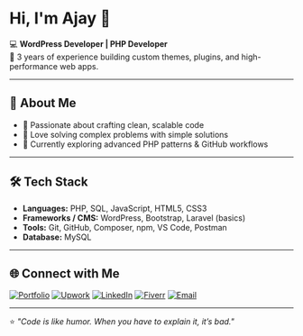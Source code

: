 # Hi, I'm Ajay 👋  

💻 **WordPress Developer | PHP Developer**  
🔧 3 years of experience building custom themes, plugins, and high-performance web apps.  

---

## 🚀 About Me
- 🔹 Passionate about crafting clean, scalable code  
- 🔹 Love solving complex problems with simple solutions  
- 🔹 Currently exploring advanced PHP patterns & GitHub workflows  

---

## 🛠 Tech Stack 
- **Languages:** PHP, SQL, JavaScript, HTML5, CSS3  
- **Frameworks / CMS:** WordPress, Bootstrap, Laravel (basics)  
- **Tools:** Git, GitHub, Composer, npm, VS Code, Postman 
- **Database:** MySQL 

---

## 🌐 Connect with Me
[![Portfolio](https://img.shields.io/badge/Portfolio-000?style=flat&logo=web&logoColor=white)](http://ajay-maurya.workspaceevents.com/)
[![Upwork](https://img.shields.io/badge/Upwork-6FDA44?style=flat&logo=upwork&logoColor=white)]([https://www.upwork.com/freelancers/~YOUR_UPWORK_ID](https://www.upwork.com/freelancers/~0154d9bb65b366771c?mp_source=share))
[![LinkedIn](https://img.shields.io/badge/LinkedIn-blue?style=flat&logo=linkedin)](https://www.linkedin.com/in/ajay-maurya-developer-890875217/)
[![Fiverr](https://img.shields.io/badge/Fiverr-1DBF73?style=flat&logo=fiverr&logoColor=white)]([https://www.fiverr.com/YOUR_FIVERR_USERNAME](https://www.fiverr.com/s/WEr2b0d))
[![Email](https://img.shields.io/badge/Email-D14836?style=flat&logo=gmail&logoColor=white)](mailto:websolutions.ajay@gmail.com)  

---

⭐ _"Code is like humor. When you have to explain it, it’s bad."_  
